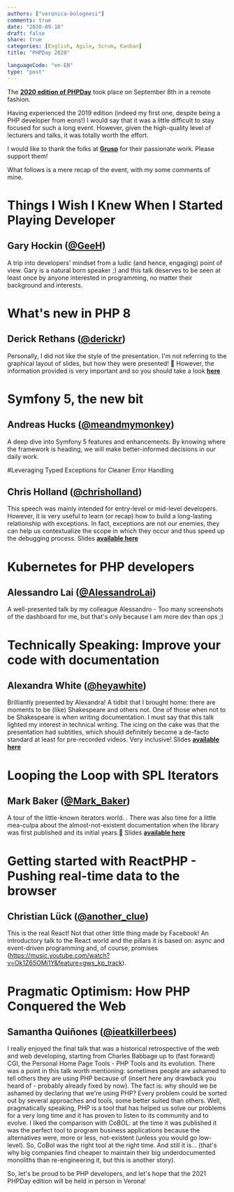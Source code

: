 ```yaml
---
authors: ["veronica-bolognesi"]
comments: true
date: "2020-09-16"
draft: false
share: true
categories: [English, Agile, Scrum, Kanban]
title: "PHPDay 2020"

languageCode: "en-EN"
type: "post"
---
```

The **[2020 edition of PHPDay](https://2020.phpday.it/)** took place on September 8th in a remote fashion.

Having experienced the 2019 edition (indeed my first one, despite being a PHP developer from eons!) I would say that it was a little difficult to stay focused for such a long event. However, given the high-quality level of lecturers and talks, it was totally worth the effort.

I would like to thank the folks at **[Grusp](https://www.grusp.org/)** for their passionate work. Please support them!

What follows is a mere recap of the event, with my some comments of mine. 


# Things I Wish I Knew When I Started Playing Developer
## Gary Hockin ([@GeeH](https://x.com/GeeH))


A trip into developers' mindset from a ludic (and hence, engaging) point of view. Gary is a natural born speaker ;) and this talk deserves to be seen at least once by anyone interested in programming, no matter their background and interests.

# What's new in PHP 8 
## Derick Rethans ([@derickr](https://x.com/derickr))

Personally, I did not like the style of the presentation. I'm not referring to the graphical layout of slides, but how they were presented! 🙂 However, the information provided is very important and so you should take a look **[here](https://derickrethans.nl/talks/php-phpday20)**

# Symfony 5, the new bit 
## Andreas Hucks ([@meandmymonkey](https://x.com/meandmymonkey))

A deep dive into Symfony 5 features and enhancements. By knowing where the framework is heading, we will make better-informed decisions in our daily work.

#Leveraging Typed Exceptions for Cleaner Error Handling 
## Chris Holland ([@chrisholland](https://x.com/chrisholland))

This speech was mainly intended for entry-level or mid-level developers. However, it is very useful to learn (or recap) how to build a long-lasting relationship with exceptions. In fact, exceptions are not our enemies, they can help us contextualize the scope in which they occur and thus speed up the debugging process.
Slides **[available here](https://bit.ly/exceptions-ftw)**
 
# Kubernetes for PHP developers 
## Alessandro Lai ([@AlessandroLai](https://x.com/AlessandroLai))

A well-presented talk by my colleague Alessandro - Too many screenshots of the dashboard for me, but that's only because I am more dev than ops ;)

# Technically Speaking: Improve your code with documentation 
## Alexandra White ([@heyawhite](https://x.com/heyawhite))

Brilliantly presented by Alexandra! A tidbit that I brought home: there are moments to be (like) Shakespeare and others not. One of those when not to be Shakespeare is when writing documentation.
I must say that this talk lighted my interest in technical writing.
The icing on the cake was that the presentation had subtitles, which should definitely become a de-facto standard at least for pre-recorded videos. Very inclusive!
Slides **[available here](https://docs.google.com/presentation/d/1l7cjrouAGdsGae4nXyJLcGcool1l0zx5knXvL_4h04Q/edit#slide=id.g589a77319a_0_34)**

# Looping the Loop with SPL Iterators 
## Mark Baker ([@Mark_Baker](https://x.com/Mark_Baker))

A tour of the little-known iterators world. . There was also time for a little mea-culpa about the almost-not-existent documentation when the library was first published and its initial years.🙂 
Slides **[available here](https://www.slideshare.net/MarkBakerUK/looping-the-loop-with-spl-iterators/)**

# Getting started with ReactPHP - Pushing real-time data to the browser 
## Christian Lück ([@another_clue](https://x.com/another_clue))

This is the real React! Not that other little thing made by Facebook! An introductory talk to the React world and the pillars it is based on: async and event-driven programming and, of course, promises (https://music.youtube.com/watch?v=Ok1Z65OMi1Y&feature=gws_kp_track). 

# Pragmatic Optimism: How PHP Conquered the Web
## Samantha Quiñones ([@ieatkillerbees](https://x.com/ieatkillerbees))

I really enjoyed the final talk that was a historical retrospective of the web and web developing, starting from Charles Babbage up to (fast forward) CGI, the Personal Home Page Tools - PHP Tools and its evolution.
There was a point in this talk worth mentioning: sometimes people are ashamed to tell others they are using PHP because of (insert here any drawback you heard of - probably already fixed by now).
The fact is: why should we be ashamed by declaring that we're using PHP? Every problem could be sorted out by several approaches and tools, some better suited than others.
Well, pragmatically speaking, PHP is a tool that has helped us solve our problems for a very long time and it has proven to listen to its community and to evolve.
I liked the comparison with CoBOL: at the time it was published it was the perfect tool to program business applications because the alternatives were, more or less, not-existent (unless you would go low-level).
So, CoBol was the right tool at the right time. And still it is... (that's why big companies find cheaper to maintain their big underdocumented monoliths than re-engineering it, but this is another story).

So, let's be proud to be PHP developers, and let's hope that the 2021 PHPDay edition will be held in person in Verona!
